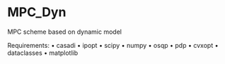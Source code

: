 # MPC_Dyn
MPC scheme based on dynamic model


Requirements:
• casadi 
• ipopt 
• scipy
• numpy 
• osqp
• pdp
• cvxopt
• dataclasses 
• matplotlib
